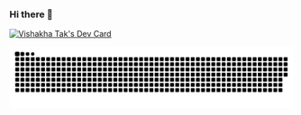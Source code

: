 ### Hi there 👋

<!--
**vc-vishakha/vc-vishakha** is a ✨ _special_ ✨ repository because its `README.md` (this file) appears on your GitHub profile.

Here are some ideas to get you started:

- 🔭 I’m currently working on ...
- 🌱 I’m currently learning ...
- 👯 I’m looking to collaborate on ...
- 🤔 I’m looking for help with ...
- 💬 Ask me about ...
- 📫 How to reach me: ...
- 😄 Pronouns: ...
- ⚡ Fun fact: ...
-->
<a href="https://app.daily.dev/vishakhatak"><img src="https://api.daily.dev/devcards/v2/ZdfZd2ci42ddKjzR1agIq.png?type=wide&r=a7d" width="652" alt="Vishakha Tak's Dev Card"/></a>

<div align="center">
  <picture>
    <source media="(prefers-color-scheme: light)" srcset="https://github.com/vc-vishakha/vc-vishakha/blob/output/github-contribution-grid-snake.svg">
    <img alt="github contribution grid snake animation" src="https://github.com/vc-vishakha/vc-vishakha/blob/output/github-contribution-grid-snake.svg">
  </picture>
</div>
